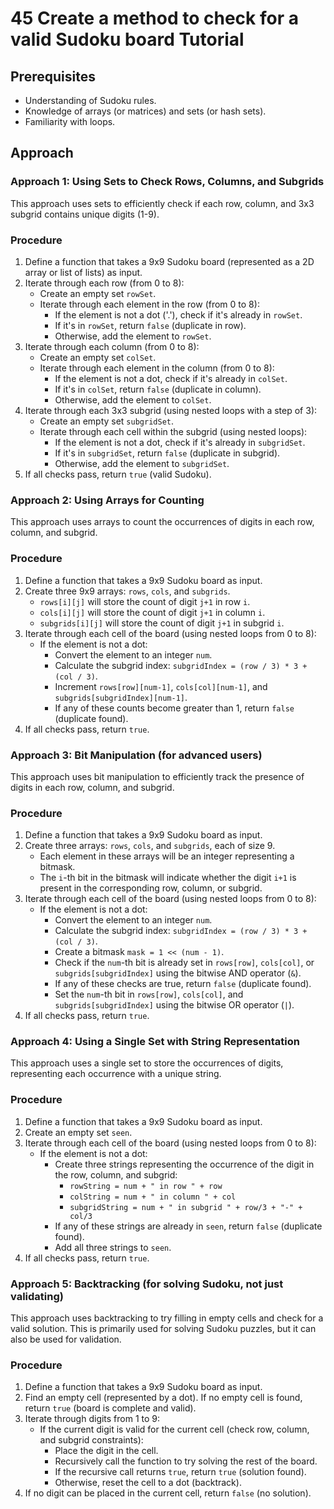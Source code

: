 # 45 Create a method to check for a valid Sudoku board Tutorial

## Prerequisites

*   Understanding of Sudoku rules.
*   Knowledge of arrays (or matrices) and sets (or hash sets).
*   Familiarity with loops.

## Approach

### Approach 1: Using Sets to Check Rows, Columns, and Subgrids

This approach uses sets to efficiently check if each row, column, and 3x3 subgrid contains unique digits (1-9).

### Procedure

1. Define a function that takes a 9x9 Sudoku board (represented as a 2D array or list of lists) as input.
2. Iterate through each row (from 0 to 8):
    *   Create an empty set `rowSet`.
    *   Iterate through each element in the row (from 0 to 8):
        *   If the element is not a dot ('.'), check if it's already in `rowSet`.
        *   If it's in `rowSet`, return `false` (duplicate in row).
        *   Otherwise, add the element to `rowSet`.
3. Iterate through each column (from 0 to 8):
    *   Create an empty set `colSet`.
    *   Iterate through each element in the column (from 0 to 8):
        *   If the element is not a dot, check if it's already in `colSet`.
        *   If it's in `colSet`, return `false` (duplicate in column).
        *   Otherwise, add the element to `colSet`.
4. Iterate through each 3x3 subgrid (using nested loops with a step of 3):
    *   Create an empty set `subgridSet`.
    *   Iterate through each cell within the subgrid (using nested loops):
        *   If the element is not a dot, check if it's already in `subgridSet`.
        *   If it's in `subgridSet`, return `false` (duplicate in subgrid).
        *   Otherwise, add the element to `subgridSet`.
5. If all checks pass, return `true` (valid Sudoku).

### Approach 2: Using Arrays for Counting

This approach uses arrays to count the occurrences of digits in each row, column, and subgrid.

### Procedure

1. Define a function that takes a 9x9 Sudoku board as input.
2. Create three 9x9 arrays: `rows`, `cols`, and `subgrids`.
    *   `rows[i][j]` will store the count of digit `j+1` in row `i`.
    *   `cols[i][j]` will store the count of digit `j+1` in column `i`.
    *   `subgrids[i][j]` will store the count of digit `j+1` in subgrid `i`.
3. Iterate through each cell of the board (using nested loops from 0 to 8):
    *   If the element is not a dot:
        *   Convert the element to an integer `num`.
        *   Calculate the subgrid index: `subgridIndex = (row / 3) * 3 + (col / 3)`.
        *   Increment `rows[row][num-1]`, `cols[col][num-1]`, and `subgrids[subgridIndex][num-1]`.
        *   If any of these counts become greater than 1, return `false` (duplicate found).
4. If all checks pass, return `true`.

### Approach 3: Bit Manipulation (for advanced users)

This approach uses bit manipulation to efficiently track the presence of digits in each row, column, and subgrid.

### Procedure

1. Define a function that takes a 9x9 Sudoku board as input.
2. Create three arrays: `rows`, `cols`, and `subgrids`, each of size 9.
    *   Each element in these arrays will be an integer representing a bitmask.
    *   The `i`-th bit in the bitmask will indicate whether the digit `i+1` is present in the corresponding row, column, or subgrid.
3. Iterate through each cell of the board (using nested loops from 0 to 8):
    *   If the element is not a dot:
        *   Convert the element to an integer `num`.
        *   Calculate the subgrid index: `subgridIndex = (row / 3) * 3 + (col / 3)`.
        *   Create a bitmask `mask = 1 << (num - 1)`.
        *   Check if the `num`-th bit is already set in `rows[row]`, `cols[col]`, or `subgrids[subgridIndex]` using the bitwise AND operator (`&`).
        *   If any of these checks are true, return `false` (duplicate found).
        *   Set the `num`-th bit in `rows[row]`, `cols[col]`, and `subgrids[subgridIndex]` using the bitwise OR operator (`|`).
4. If all checks pass, return `true`.

### Approach 4: Using a Single Set with String Representation

This approach uses a single set to store the occurrences of digits, representing each occurrence with a unique string.

### Procedure

1. Define a function that takes a 9x9 Sudoku board as input.
2. Create an empty set `seen`.
3. Iterate through each cell of the board (using nested loops from 0 to 8):
    * If the element is not a dot:
        * Create three strings representing the occurrence of the digit in the row, column, and subgrid:
            * `rowString = num + " in row " + row`
            * `colString = num + " in column " + col`
            * `subgridString = num + " in subgrid " + row/3 + "-" + col/3`
        * If any of these strings are already in `seen`, return `false` (duplicate found).
        * Add all three strings to `seen`.
4. If all checks pass, return `true`.

### Approach 5: Backtracking (for solving Sudoku, not just validating)

This approach uses backtracking to try filling in empty cells and check for a valid solution. This is primarily used for solving Sudoku puzzles, but it can also be used for validation.

### Procedure

1. Define a function that takes a 9x9 Sudoku board as input.
2. Find an empty cell (represented by a dot). If no empty cell is found, return `true` (board is complete and valid).
3. Iterate through digits from 1 to 9:
    * If the current digit is valid for the current cell (check row, column, and subgrid constraints):
        * Place the digit in the cell.
        * Recursively call the function to try solving the rest of the board.
        * If the recursive call returns `true`, return `true` (solution found).
        * Otherwise, reset the cell to a dot (backtrack).
4. If no digit can be placed in the current cell, return `false` (no solution).
